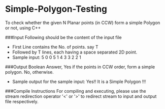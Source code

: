 # Simple-Polygon-Testing
To check whether the given N Planar points (in CCW) form a simple Polygon or not, using C++

###Input
Following should be the content of the input file
  - First Line contains the No. of points. say T
  - Followed by T lines, each having a space separated 2D point.
  - Sample input:
  	5
	  0 0
	  5 1
	  4 3
	  3 2
	  2 1

###Output
Boolean Answer, Yes if the points in CCW order, form a simple polygon. No, otherwise.
  - Sample output for the sample input:
	  Yes!! It is a Simple Polygon !!!

###Compile Instructions
For compiling and executing, please use the stream redirection operator '<' or '>' to redirect stream to input and output file respectively.


